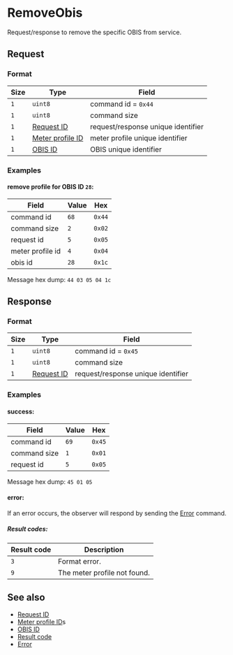 # RemoveObis

Request/response to remove the specific OBIS from service.


## Request

### Format

| Size | Type                                             | Field                              |
| ---- | ------------------------------------------------ | ---------------------------------- |
| `1`  | `uint8`                                          | command id = `0x44`                |
| `1`  | `uint8`                                          | command size                       |
| `1`  | [Request ID](../types.md#request-id)             | request/response unique identifier |
| `1`  | [Meter profile ID](../types.md#meter-profile-id) | meter profile unique identifier    |
| `1`  | [OBIS ID](../types.md#obis-id)                   | OBIS unique identifier             |

### Examples

#### remove profile for OBIS ID `28`:

| Field            | Value | Hex    |
| ---------------- | ----- | ------ |
| command id       | `68`  | `0x44` |
| command size     | `2`   | `0x02` |
| request id       | `5`   | `0x05` |
| meter profile id | `4`   | `0x04` |
| obis id          | `28`  | `0x1c` |


Message hex dump: `44 03 05 04 1c`


## Response

### Format

| Size | Type                                 | Field                              |
| ---- | ------------------------------------ | ---------------------------------- |
| `1`  | `uint8`                              | command id = `0x45`                |
| `1`  | `uint8`                              | command size                       |
| `1`  | [Request ID](../types.md#request-id) | request/response unique identifier |


### Examples

#### success:

| Field        | Value | Hex    |
| ------------ | ----- | ------ |
| command id   | `69`  | `0x45` |
| command size | `1`   | `0x01` |
| request id   | `5`   | `0x05` |

Message hex dump: `45 01 05`

#### error:

If an error occurs, the observer will respond by sending the [Error](./uplink/Error.md) command.

##### Result codes:

| Result code | Description                  |
| ----------- | ---------------------------- |
| `3`         | Format error.                |
| `9`         | The meter profile not found. |

## See also

* [Request ID](../types.md#request-id)
* [Meter profile ID](../types.md#meter-profile-id)s
* [OBIS ID](../types.md#obis-id)
* [Result code](../types.md#result-code)
* [Error](./uplink/Error.md)
